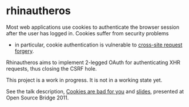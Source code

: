 # rhinautheros

Most web applications use cookies to authenticate the browser session
after the user has logged in.  Cookies suffer from security problems
- in particular, cookie authentication is vulnerable to [cross-site
  request forgery][CSRF].

[CSRF]: http://en.wikipedia.org/wiki/Csrf

Rhinautheros aims to implement 2-legged OAuth for authenticating XHR
requests, thus closing the CSRF hole.

This project is a work in progress.  It is not in a working state yet.

See the talk description, [Cookies are bad for you][cookies] and
[slides][], presented at Open Source Bridge 2011.

[cookies]: http://opensourcebridge.org/sessions/663
[slides]: http://sitr.us/talks/cookies/
